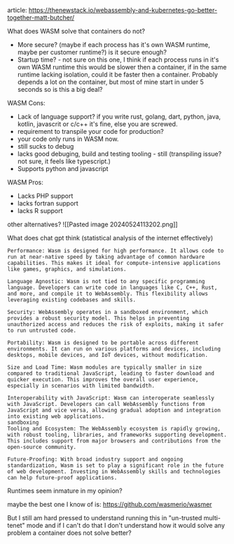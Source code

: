 article: https://thenewstack.io/webassembly-and-kubernetes-go-better-together-matt-butcher/

What does WASM solve that containers do not?
 - More secure? (maybe if each process has it's own WASM runtime, maybe per customer runtime?) is it secure enough?
 - Startup time? - not sure on this one, I think if each process runs in it's own WASM runtime this would be slower then a container, if in the same runtime lacking isolation, could it be faster then a container. Probably depends a lot on the container, but most of mine start in under 5 seconds so is this a big deal?

WASM Cons:
 - Lack of language support? if you write rust, golang, dart, python, java, kotlin, javascrit or c/c++ it's fine, else you are screwed.
 - requirement to transpile your code for production?
 - your code only runs in WASM now.
 - still sucks to debug
 - lacks good debuging, build and testing tooling - still (transpiling issue? not sure, it feels like typescript.)
 - Supports python and javascript


WASM Pros:
- Lacks PHP support
- lacks fortran support
- lacks R support

other alternatives?
![[Pasted image 20240524113202.png]]



What does chat gpt think (statistical analysis of the internet effectively)
```
Performance: Wasm is designed for high performance. It allows code to run at near-native speed by taking advantage of common hardware capabilities. This makes it ideal for compute-intensive applications like games, graphics, and simulations.

Language Agnostic: Wasm is not tied to any specific programming language. Developers can write code in languages like C, C++, Rust, and more, and compile it to WebAssembly. This flexibility allows leveraging existing codebases and skills.

Security: WebAssembly operates in a sandboxed environment, which provides a robust security model. This helps in preventing unauthorized access and reduces the risk of exploits, making it safer to run untrusted code.

Portability: Wasm is designed to be portable across different environments. It can run on various platforms and devices, including desktops, mobile devices, and IoT devices, without modification.

Size and Load Time: Wasm modules are typically smaller in size compared to traditional JavaScript, leading to faster download and quicker execution. This improves the overall user experience, especially in scenarios with limited bandwidth.

Interoperability with JavaScript: Wasm can interoperate seamlessly with JavaScript. Developers can call WebAssembly functions from JavaScript and vice versa, allowing gradual adoption and integration into existing web applications.
sandboxing
Tooling and Ecosystem: The WebAssembly ecosystem is rapidly growing, with robust tooling, libraries, and frameworks supporting development. This includes support from major browsers and contributions from the open-source community.

Future-Proofing: With broad industry support and ongoing standardization, Wasm is set to play a significant role in the future of web development. Investing in WebAssembly skills and technologies can help future-proof applications.
```

Runtimes seem inmature in my opinion?

maybe the best one I know of is:
https://github.com/wasmerio/wasmer

But I still am hard pressed to understand running this in "un-trusted multi-tenet" mode and if I can't do that I don't understand how it would solve any problem a container does not solve better?